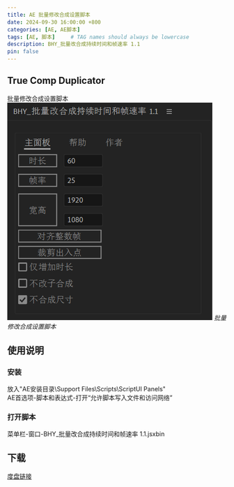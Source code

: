 ```yaml
---
title: AE 批量修改合成设置脚本
date: 2024-09-30 16:00:00 +800
categories: [AE, AE脚本]
tags: [AE, 脚本]     # TAG names should always be lowercase
description: BHY_批量改合成持续时间和帧速率 1.1
pin: false
---
```

## True Comp Duplicator
批量修改合成设置脚本<br />
![修改合成设置脚本](/assets/image/posts/aescripts/compsetter.jpg)
_批量修改合成设置脚本_

## 使用说明
### 安装
放入"AE安装目录\Support Files\Scripts\ScriptUI Panels"<br />
AE首选项-脚本和表达式-打开“允许脚本写入文件和访问网络”

### 打开脚本
菜单栏-窗口-BHY_批量改合成持续时间和帧速率 1.1.jsxbin

## 下载
[度盘链接](https://pan.baidu.com/s/1kcKmZoXTzJB1yALuQM5LEA?pwd=ylpi)<br />
